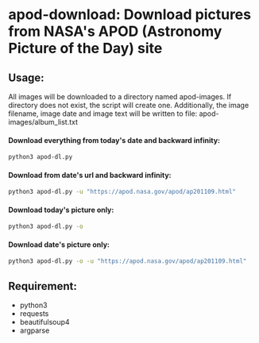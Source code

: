 # apod-download:  Download pictures from NASA's APOD (Astronomy Picture of the Day) site
## Usage:

All images will be downloaded to a directory named apod-images.  If directory does not exist, the script will create one.
Additionally, the image filename, image date and image text will be written to file: apod-images/album\_list.txt

#### Download everything from today's date and backward infinity:
```bash
python3 apod-dl.py 
```

#### Download from date's url and backward infinity:
```bash
python3 apod-dl.py -u "https://apod.nasa.gov/apod/ap201109.html"
```

#### Download today's picture only:
```bash
python3 apod-dl.py -o
```

#### Download date's picture only:
```bash
python3 apod-dl.py -o -u "https://apod.nasa.gov/apod/ap201109.html"
```

## Requirement:
- python3
- requests
- beautifulsoup4
- argparse

